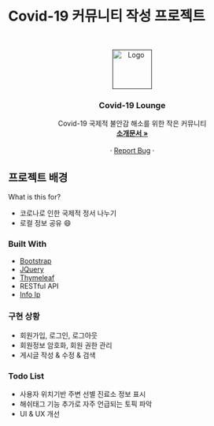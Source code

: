 # Covid-19 커뮤니티 작성 프로젝트

<!-- PROJECT SHIELDS -->
<!--
*** I'm using markdown "reference style" links for readability.
*** Reference links are enclosed in brackets [ ] instead of parentheses ( ).
*** See the bottom of this document for the declaration of the reference variables
*** for contributors-url, forks-url, etc. This is an optional, concise syntax you may use.
*** https://www.markdownguide.org/basic-syntax/#reference-style-links
-->
<!-- PROJECT LOGO -->
<br />
<p align="center">
  <a href="">
    <img src="https://img1.daumcdn.net/thumb/R1280x0/?scode=mtistory2&fname=https%3A%2F%2Fblog.kakaocdn.net%2Fdn%2FdFZNuu%2FbtqDvYyvP9h%2FK84TeQn8Vxrfmbvclziixk%2Fimg.jpg" alt="Logo" width="80" height="80">
  </a>

  <h3 align="center">Covid-19 Lounge</h3>

  <p align="center">
    Covid-19 국제적 불안감 해소를 위한 작은 커뮤니티
    <br />
    <a href="https://drive.google.com/file/d/1Oz4__s-C38lkPFM9LhQ9PPjNQbR_-v4R/view?usp=sharing"><strong>소개문서 »</strong></a>
    <br />
    <br />
    ·
    <a href="https://github.com/othneildrew/Best-README-Template/issues">Report Bug</a>
    ·
  </p>
</p>

<!-- ABOUT THE PROJECT -->
## 프로젝트 배경

What is this for?
* 코로나로 인한 국제적 정서 나누기
* 로컬 정보 공유 :smile:


### Built With
* [Bootstrap](https://getbootstrap.com)
* [JQuery](https://jquery.com)
* [Thymeleaf](https://www.thymeleaf.or)
* RESTful API
* [Info Ip](infoip.io)

### 구현 상황
* 회원가입, 로그인, 로그아웃
* 회원정보 암호화, 회원 권한 관리
* 게시글 작성 & 수정 & 검색

### Todo List
* 사용자 위치기반 주변 선별 진료소 정보 표시
* 해쉬태그 기능 추가로 자주 언급되는 토픽 파악
* UI & UX 개선
